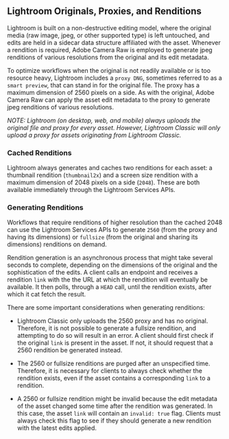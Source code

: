 ## Lightroom Originals, Proxies, and Renditions

Lightroom is built on a non-destructive editing model, where the original media (raw image, jpeg, or other supported type) is left untouched, and edits are held in a sidecar data structure affiliated with the asset. Whenever a rendition is required, Adobe Camera Raw is employed to generate jpeg renditions of various resolutions from the original and its edit metadata.

To optimize workflows when the original is not readily available or is too resource heavy, Lightroom includes a `proxy DNG`, sometimes referred to as a `smart preview`, that can stand in for the original file. The proxy has a maximum dimension of 2560 pixels on a side. As with the original, Adobe Camera Raw can apply the asset edit metadata to the proxy to generate jpeg renditions of various resolutions.

_NOTE: Lightroom (on desktop, web, and mobile) always uploads the original file and proxy for every asset. However, Lightroom Classic will only upload a proxy for assets originating from Lightroom Classic._

### Cached Renditions

Lightroom always generates and caches two renditions for each asset: a thumbnail rendition (`thumbnail2x`) and a screen size rendition with a maximum dimension of 2048 pixels on a side (`2048`). These are both available immediately through the Lightroom Services APIs.

### Generating Renditions

Workflows that require renditions of higher resolution than the cached 2048 can use the Lightroom Services APIs to generate `2560` (from the proxy and having its dimensions) or `fullsize` (from the original and sharing its dimensions) renditions on demand.

Rendition generation is an asynchronous process that might take several seconds to complete, depending on the dimensions of the original and the sophistication of the edits. A client calls an endpoint and receives a rendition `link` with the the URL at which the rendition will eventually be available. It then polls, through a `HEAD` call, until the rendition exists, after which it cat fetch the result.

There are some important considerations when generating renditions:

* Lightroom Classic only uploads the 2560 proxy and has no original. Therefore, it is not possible to generate a fullsize rendition, and attempting to do so will result in an error. A client should first check if the original `link` is present in the asset. If not, it should request that a 2560 rendition be generated instead.

* The 2560 or fullsize renditions are purged after an unspecified time. Therefore, it is necessary for clients to always check whether the rendition exists, even if the asset contains a corresponding `link` to a rendition.

* A 2560 or fullsize rendition might be invalid because the edit metadata of the asset changed some time after the rendition was generated. In this case, the asset `link` will contain an `invalid: true` flag. Clients must always check this flag to see if they should generate a new rendition with the latest edits applied.
